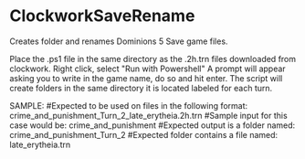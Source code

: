# ClockworkSaveRename
Creates folder and renames Dominions 5 Save game files.

Place the .ps1 file in the same directory as the .2h.trn files downloaded from clockwork.
Right click, select "Run with Powershell"
A prompt will appear asking you to write in the game name, do so and hit enter.
The script will create folders in the same directory it is located labeled for each turn.

SAMPLE:
#Expected to be used on files in the following format: crime_and_punishment_Turn_2_late_erytheia.2h.trn
#Sample input for this case would be: crime_and_punishment
#Expected output is a folder named: crime_and_punishment_Turn_2
#Expected folder contains a file named: late_erytheia.trn

